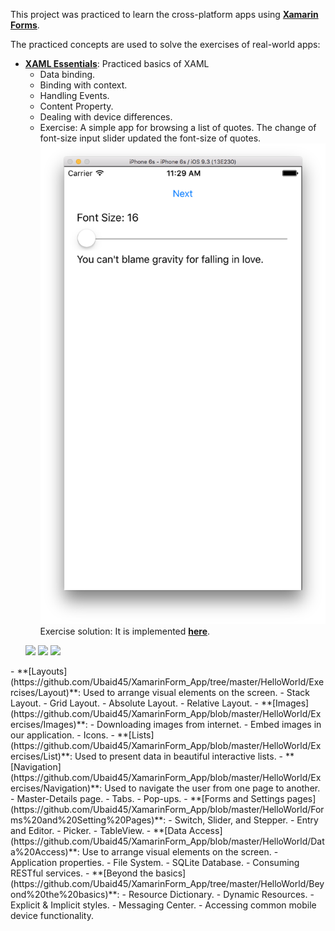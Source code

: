 This project was practiced to learn the cross-platform apps using **[Xamarin Forms](https://dotnet.microsoft.com/apps/xamarin/xamarin-forms)**. 

The practiced concepts are used to solve the exercises of real-world apps:
- **[XAML Essentials](https://github.com/Ubaid45/XamarinForm_App/blob/master/HelloWorld/Basics)**: Practiced basics of XAML
     - Data binding.
     - Binding with context.
     - Handling Events.
     - Content Property.
     - Dealing with device differences.
     - Exercise: A simple app for browsing a list of quotes. The change of font-size input slider updated the font-size of quotes.
     ![Quotes Screen](https://github.com/Ubaid45/XamarinForm_App/blob/master/HelloWorld/Exercises/XAML%20Essentials/Quotes%20App.png)
     Exercise solution: It is implemented **[here](https://github.com/Ubaid45/XamarinForm_App/tree/master/HelloWorld/Exercises/XAML%20Essentials)**.
     <p float="left">
  <img src="/img1.png" width="100" />
  <img src="/img2.png" width="100" /> 
  <img src="/img3.png" width="100" />
</p>
- **[Layouts](https://github.com/Ubaid45/XamarinForm_App/tree/master/HelloWorld/Exercises/Layout)**: Used to arrange visual elements on the screen.
     - Stack Layout.
     - Grid Layout.
     - Absolute Layout.
     - Relative Layout.
- **[Images](https://github.com/Ubaid45/XamarinForm_App/blob/master/HelloWorld/Exercises/Images)**: 
     - Downloading images from internet.
     - Embed images in our application.
     - Icons.
- **[Lists](https://github.com/Ubaid45/XamarinForm_App/blob/master/HelloWorld/Exercises/List)**: Used to present data in beautiful interactive lists.
- **[Navigation](https://github.com/Ubaid45/XamarinForm_App/blob/master/HelloWorld/Exercises/Navigation)**: Used to navigate the user from one page to another.
     - Master-Details page.
     - Tabs.
     - Pop-ups.
- **[Forms and Settings pages](https://github.com/Ubaid45/XamarinForm_App/blob/master/HelloWorld/Forms%20and%20Setting%20Pages)**:
     - Switch, Slider, and Stepper.
     - Entry and Editor.
     - Picker.
     - TableView.
- **[Data Access](https://github.com/Ubaid45/XamarinForm_App/blob/master/HelloWorld/Data%20Access)**: Use to arrange visual elements on the screen.
     - Application properties.
     - File System.
     - SQLite Database.
     - Consuming RESTful services.
- **[Beyond the basics](https://github.com/Ubaid45/XamarinForm_App/tree/master/HelloWorld/Beyond%20the%20basics)**:
     - Resource Dictionary.
     - Dynamic Resources.
     - Explicit & Implicit styles.
     - Messaging Center.
     - Accessing common mobile device functionality.
